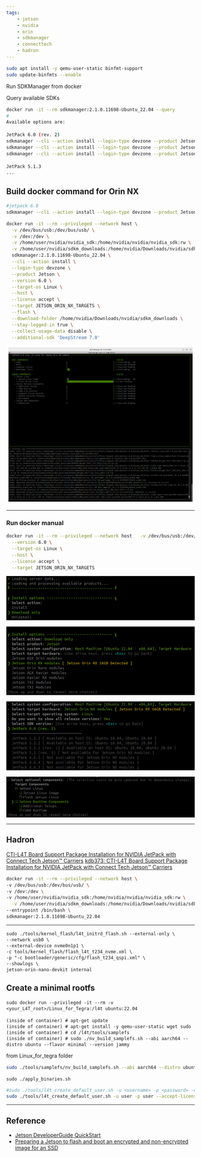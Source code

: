 ```yaml
---
tags:
    - jetson
    - nvidia
    - orin
    - sdkmanager
    - connecttech
    - hadron
---
```


```bash
sudo apt install -y qemu-user-static binfmt-support
sudo update-binfmts --enable
```

Run SDKManager from docker

Query available SDKs

```bash
docker run -it --rm sdkmanager:2.1.0.11698-Ubuntu_22.04 --query
#
Available options are:

JetPack 6.0 (rev. 2)
sdkmanager --cli --action install --login-type devzone --product Jetson --version 6.0 --target-os Linux --host --target JETSON_AGX_ORIN_TARGETS --flash --additional-sdk 'DeepStream 7.0'
sdkmanager --cli --action install --login-type devzone --product Jetson --version 6.0 --target-os Linux --host --target JETSON_ORIN_NX_TARGETS --flash --additional-sdk 'DeepStream 7.0'
sdkmanager --cli --action install --login-type devzone --product Jetson --version 6.0 --target-os Linux --host --target JETSON_ORIN_NANO_TARGETS --flash --additional-sdk 'DeepStream 7.0'

JetPack 5.1.3
...

```

## Build docker command for Orin NX

```bash title="command for orin nx"
#jetpack 6.0
sdkmanager --cli --action install --login-type devzone --product Jetson --version 6.0 --target-os Linux --host --target JETSON_ORIN_NX_TARGETS --flash --additional-sdk 'DeepStream 7.0'
```

```bash
docker run -it --rm --privileged --network host \
  -v /dev/bus/usb:/dev/bus/usb/ \
  -v /dev:/dev \
  -v /home/user/nvidia/nvidia_sdk:/home/nvidia/nvidia/nvidia_sdk:rw \
  -v /home/user/nvidia/sdkm_downloads:/home/nvidia/Downloads/nvidia/sdkm_downloads:rw \
  sdkmanager:2.1.0.11698-Ubuntu_22.04 \
  --cli --action install \
  --login-type devzone \
  --product Jetson \
  --version 6.0 \
  --target-os Linux \
  --host \
  --license accept \
  --target JETSON_ORIN_NX_TARGETS \
  --flash \
  --download-folder /home/nvidia/Downloads/nvidia/sdkm_downloads \
  --stay-logged-in true \
  --collect-usage-data disable \
  --additional-sdk 'DeepStream 7.0'
```




![alt text](images/sdk_manager_screen.png)


---

### Run docker manual

```bash
docker run -it --rm --privileged --network host   -v /dev/bus/usb:/dev/bus/usb/   -v /dev:/dev   -v /home/user/nvidia/sdkm:/home/nvidia/sdkm   -v /home/user/nvidia/sdkm_downloads:/home/nvidia/sdkm_downloads   sdkmanager:2.1.0.11698-Ubuntu_22.04   --cli    --login-type devzone   --product Jetson \
  --version 6.0 \
  --target-os Linux \
  --host \
  --license accept \
  --target JETSON_ORIN_NX_TARGETS 
```

![alt text](image.png)

![alt text](image-1.png)

![alt text](image-2.png)

![alt text](image-3.png)

---

## Hadron
[CTI-L4T Board Support Package Installation for NVIDIA JetPack with Connect Tech Jetson™ Carriers](https://connecttech.com/ftp/Drivers/L4T-Release-Notes/Jetson-Orin-NX-Orin-Nano/ORIN-NX-NANO-36.3.0.pdf)
[kdb373: CTI-L4T Board Support Package Installation for NVIDIA JetPack with Connect Tech Jetson™ Carriers](https://connecttech.com/resource-center/kdb373/)

```bash
docker run -it --rm --privileged --network host \
-v /dev/bus/usb:/dev/bus/usb/ \
-v /dev:/dev \
-v /home/user/nvidia/nvidia_sdk:/home/nvidia/nvidia/nvidia_sdk:rw \
  -v /home/user/nvidia/sdkm_downloads:/home/nvidia/Downloads/nvidia/sdkm_downloads:rw \
--entrypoint /bin/bash \
sdkmanager:2.1.0.11698-Ubuntu_22.04
```


----

```
sudo ./tools/kernel_flash/l4t_initrd_flash.sh --external-only \
--network usb0 \
--external-device nvme0n1p1 \
-c tools/kernel_flash/flash_l4t_t234_nvme.xml \
-p "-c bootloader/generic/cfg/flash_t234_qspi.xml" \
--showlogs \
jetson-orin-nano-devkit internal
```



## Create a minimal rootfs
```
sudo docker run --privileged -it --rm -v <your_L4T_root>/Linux_for_Tegra:/l4t ubuntu:22.04

(inside of container) # apt-get update
(inside of container) # apt-get install -y qemu-user-static wget sudo
(inside of container) # cd /l4t/tools/samplefs
(inside of container) # sudo ./nv_build_samplefs.sh --abi aarch64 --distro ubuntu --flavor minimal --version jammy
```
from Linux_for_tegra folder

```bash
sudo ./tools/samplefs/nv_build_samplefs.sh --abi aarch64 --distro ubuntu --flavor minimal --version jammy
```

```
sudo ./apply_binaries.sh
```
```bash
#sudo ./tools/l4t_create_default_user.sh -u <username> -p <password> -n <machine name>
sudo ./tools/l4t_create_default_user.sh -u user -p user --accept-license
```


---

## Reference
- [Jetson DeveloperGuide QuickStart](https://docs.nvidia.com/jetson/archives/r36.3/DeveloperGuide/IN/QuickStart.html)
- [Preparing a Jetson to flash and boot an encrypted and non-encrypted image for an SSD](https://developer.ridgerun.com/wiki/index.php/Preparing_a_Jetson_to_flash_and_boot_an_encrypted_and_non-encrypted_image_for_an_SSD)